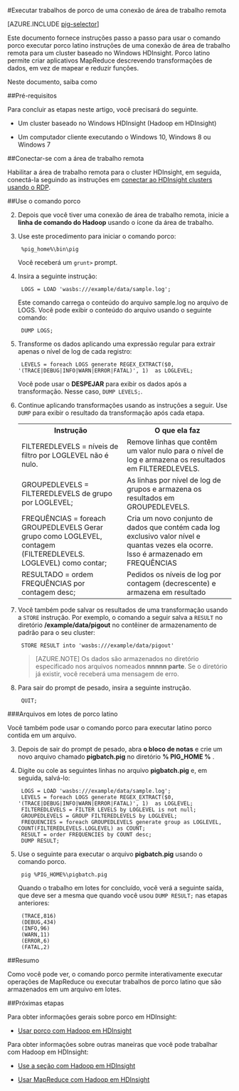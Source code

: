 <properties
   pageTitle="Usar Hadoop porco com a área de trabalho remota em HDInsight | Microsoft Azure"
   description="Saiba como usar o comando porco executar porco latino instruções de uma conexão de área de trabalho remota para um cluster baseado no Windows Hadoop em HDInsight."
   services="hdinsight"
   documentationCenter=""
   authors="Blackmist"
   manager="jhubbard"
   editor="cgronlun"
    tags="azure-portal"/>

<tags
   ms.service="hdinsight"
   ms.devlang="na"
   ms.topic="article"
   ms.tgt_pltfrm="na"
   ms.workload="big-data"
   ms.date="10/11/2016"
   ms.author="larryfr"/>

#<a name="run-pig-jobs-from-a-remote-desktop-connection"></a>Executar trabalhos de porco de uma conexão de área de trabalho remota

[AZURE.INCLUDE [pig-selector](../../includes/hdinsight-selector-use-pig.md)]

Este documento fornece instruções passo a passo para usar o comando porco executar porco latino instruções de uma conexão de área de trabalho remota para um cluster baseado no Windows HDInsight. Porco latino permite criar aplicativos MapReduce descrevendo transformações de dados, em vez de mapear e reduzir funções.

Neste documento, saiba como

##<a id="prereq"></a>Pré-requisitos

Para concluir as etapas neste artigo, você precisará do seguinte.

* Um cluster baseado no Windows HDInsight (Hadoop em HDInsight)

* Um computador cliente executando o Windows 10, Windows 8 ou Windows 7

##<a id="connect"></a>Conectar-se com a área de trabalho remota

Habilitar a área de trabalho remota para o cluster HDInsight, em seguida, conectá-la seguindo as instruções em [conectar ao HDInsight clusters usando o RDP](hdinsight-administer-use-management-portal.md#rdp).

##<a id="pig"></a>Use o comando porco

2. Depois que você tiver uma conexão de área de trabalho remota, inicie a **linha de comando do Hadoop** usando o ícone da área de trabalho.

2. Use este procedimento para iniciar o comando porco:

        %pig_home%\bin\pig

    Você receberá um `grunt>` prompt.

3. Insira a seguinte instrução:

        LOGS = LOAD 'wasbs:///example/data/sample.log';

    Este comando carrega o conteúdo do arquivo sample.log no arquivo de LOGS. Você pode exibir o conteúdo do arquivo usando o seguinte comando:

        DUMP LOGS;

4. Transforme os dados aplicando uma expressão regular para extrair apenas o nível de log de cada registro:

        LEVELS = foreach LOGS generate REGEX_EXTRACT($0, '(TRACE|DEBUG|INFO|WARN|ERROR|FATAL)', 1)  as LOGLEVEL;

    Você pode usar o **DESPEJAR** para exibir os dados após a transformação. Nesse caso, `DUMP LEVELS;`.

5. Continue aplicando transformações usando as instruções a seguir. Use `DUMP` para exibir o resultado da transformação após cada etapa.

    <table>
    <tr>
    <th>Instrução</th><th>O que ela faz</th>
    </tr>
    <tr>
    <td>FILTEREDLEVELS = níveis de filtro por LOGLEVEL não é nulo.</td><td>Remove linhas que contêm um valor nulo para o nível de log e armazena os resultados em FILTEREDLEVELS.</td>
    </tr>
    <tr>
    <td>GROUPEDLEVELS = FILTEREDLEVELS de grupo por LOGLEVEL;</td><td>As linhas por nível de log de grupos e armazena os resultados em GROUPEDLEVELS.</td>
    </tr>
    <tr>
    <td>FREQUÊNCIAS = foreach GROUPEDLEVELS Gerar grupo como LOGLEVEL, contagem (FILTEREDLEVELS. LOGLEVEL) como contar;</td><td>Cria um novo conjunto de dados que contém cada log exclusivo valor nível e quantas vezes ela ocorre. Isso é armazenado em FREQUÊNCIAS</td>
    </tr>
    <tr>
    <td>RESULTADO = ordem FREQUÊNCIAS por contagem desc;</td><td>Pedidos os níveis de log por contagem (decrescente) e armazena em resultado</td>
    </tr>
    </table>

6. Você também pode salvar os resultados de uma transformação usando a `STORE` instrução. Por exemplo, o comando a seguir salva a `RESULT` no diretório **/example/data/pigout** no contêiner de armazenamento de padrão para o seu cluster:

        STORE RESULT into 'wasbs:///example/data/pigout'

    > [AZURE.NOTE] Os dados são armazenados no diretório especificado nos arquivos nomeados **nnnnn parte**. Se o diretório já existir, você receberá uma mensagem de erro.

7. Para sair do prompt de pesado, insira a seguinte instrução.

        QUIT;

###<a name="pig-latin-batch-files"></a>Arquivos em lotes de porco latino

Você também pode usar o comando porco para executar latino porco contida em um arquivo.

3. Depois de sair do prompt de pesado, abra **o bloco de notas** e crie um novo arquivo chamado **pigbatch.pig** no diretório **% PIG_HOME %** .

4. Digite ou cole as seguintes linhas no arquivo **pigbatch.pig** e, em seguida, salvá-lo:

        LOGS = LOAD 'wasbs:///example/data/sample.log';
        LEVELS = foreach LOGS generate REGEX_EXTRACT($0, '(TRACE|DEBUG|INFO|WARN|ERROR|FATAL)', 1)  as LOGLEVEL;
        FILTEREDLEVELS = FILTER LEVELS by LOGLEVEL is not null;
        GROUPEDLEVELS = GROUP FILTEREDLEVELS by LOGLEVEL;
        FREQUENCIES = foreach GROUPEDLEVELS generate group as LOGLEVEL, COUNT(FILTEREDLEVELS.LOGLEVEL) as COUNT;
        RESULT = order FREQUENCIES by COUNT desc;
        DUMP RESULT;

5. Use o seguinte para executar o arquivo **pigbatch.pig** usando o comando porco.

        pig %PIG_HOME%\pigbatch.pig

    Quando o trabalho em lotes for concluído, você verá a seguinte saída, que deve ser a mesma que quando você usou `DUMP RESULT;` nas etapas anteriores:

        (TRACE,816)
        (DEBUG,434)
        (INFO,96)
        (WARN,11)
        (ERROR,6)
        (FATAL,2)

##<a id="summary"></a>Resumo

Como você pode ver, o comando porco permite interativamente executar operações de MapReduce ou executar trabalhos de porco latino que são armazenados em um arquivo em lotes.

##<a id="nextsteps"></a>Próximas etapas

Para obter informações gerais sobre porco em HDInsight:

* [Usar porco com Hadoop em HDInsight](hdinsight-use-pig.md)

Para obter informações sobre outras maneiras que você pode trabalhar com Hadoop em HDInsight:

* [Use a seção com Hadoop em HDInsight](hdinsight-use-hive.md)

* [Usar MapReduce com Hadoop em HDInsight](hdinsight-use-mapreduce.md)
